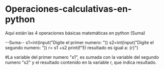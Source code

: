 # Operaciones-calculativas-en-python
Aquí están las 4 operaciones básicas matemáticas en python (Suma)

--Suma--
s1=int(input("Digite el primer numero: "))
s2=int(input("Digite el segundo numero: "))
r= s1 +s2
print(f"El resultado es igual a: {r}")

#La variable del primer numero "s1", es sumada con la variable del segundo numero "s2" y el resultado contenido en la variable r, que indica resultado.

